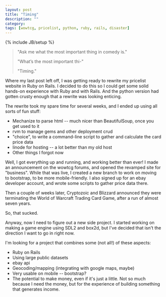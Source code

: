 ```yaml
---
layout: post
title: "Timing"
description: ""
category: 
tags: [wowtcg, pricelist, python, ruby, rails, disaster]
---
```

{% include JB/setup %}

> "Ask me what the most important thing in comedy is."
>
> "What’s the most important thi-"
>
> "Timing."

Where my last post left off, I was getting ready to rewrite my pricelist website in Ruby on Rails. I decided to do this so I could get some solid hands-on experience with Ruby and with Rails. And the python version had gotten crusty enough that a rewrite was looking enticing.

The rewrite took my spare time for several weeks, and I ended up using all sorts of fun stuff:
- Mechanize to parse html -- much nicer than BeautifulSoup, once you get used to it
- rvm to manage gems and other deployment crud
- "choice", to write a command-line script to gather and calculate the card price data
- linode for hosting -- a lot better than my old host
- Other things I forgot now

Well, I got everything up and running, and working better than ever! I made an announcement on the wowtcg forums, and opened the revamped site for "business". While that was live, I created a new branch to work on moving to bootstrap, to be more mobile-friendly. I also signed up for an ebay developer account, and wrote some scripts to gather price data there.

Then a couple of weeks later, Cryptozoic and Blizzard announced they were terminating the World of Warcraft Trading Card Game, after a run of almost seven years. 

So, that sucked.

Anyway, now I need to figure out a new side project. I started working on making a game engine using SDL2 and box2d, but I've decided that isn't the direction I want to go in right now. 

I'm looking for a project that combines some (not all!) of these aspects:
- Ruby on Rails
- Using large public datasets
- ebay api
- Geocoding/mapping (integrating with google maps, maybe)
- Very usable on mobile -- bootstrap?
- The potential to make money, even if it's just a little. Not so much because I need the money, but for the experience of building something that generates income.
